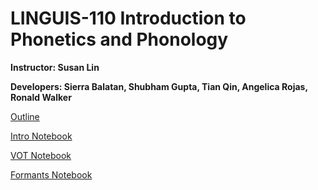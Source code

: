 # LINGUIS-110 Introduction to Phonetics and Phonology
**Instructor: Susan Lin**

**Developers: Sierra Balatan, Shubham Gupta, Tian Qin, Angelica Rojas, Ronald Walker**

[Outline](https://docs.google.com/a/berkeley.edu/presentation/d/1gizQwnwDt3BtQKGxR92ftVaiSjt3joLF4sSDo4ijQjk/edit?usp=sharing)

[Intro Notebook](http://datahub.berkeley.edu/user-redirect/interact?account=ds-modules&repo=LINGUIS-110&branch=master&path=Intro)

[VOT Notebook](http://datahub.berkeley.edu/user-redirect/interact?account=ds-modules&repo=LINGUIS-110&branch=master&path=VOT)

[Formants Notebook](http://datahub.berkeley.edu/user-redirect/interact?account=ds-modules&repo=LINGUIS-110&branch=master&path=Formants)
